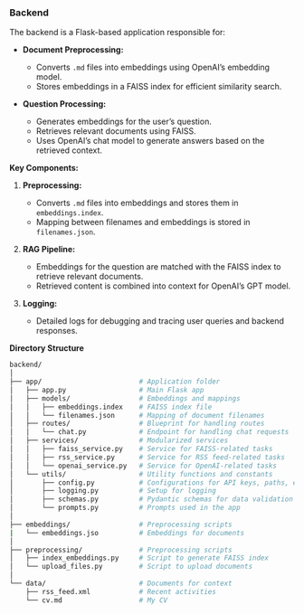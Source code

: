 ### Backend

The backend is a Flask-based application responsible for:

- **Document Preprocessing:**

  - Converts `.md` files into embeddings using OpenAI’s embedding model.
  - Stores embeddings in a FAISS index for efficient similarity search.

- **Question Processing:**
  - Generates embeddings for the user’s question.
  - Retrieves relevant documents using FAISS.
  - Uses OpenAI’s chat model to generate answers based on the retrieved context.

**Key Components:**

1. **Preprocessing:**

   - Converts `.md` files into embeddings and stores them in `embeddings.index`.
   - Mapping between filenames and embeddings is stored in `filenames.json`.

2. **RAG Pipeline:**
   - Embeddings for the question are matched with the FAISS index to retrieve relevant documents.
   - Retrieved content is combined into context for OpenAI’s GPT model.
3. **Logging:**
   - Detailed logs for debugging and tracing user queries and backend responses.

**Directory Structure**

```bash
backend/
│
├── app/                        # Application folder
│   ├── app.py                  # Main Flask app
│   ├── models/                 # Embeddings and mappings
│   │   ├── embeddings.index    # FAISS index file
│   │   └── filenames.json      # Mapping of document filenames
│   ├── routes/                 # Blueprint for handling routes
│   │   └── chat.py             # Endpoint for handling chat requests
│   ├── services/               # Modularized services
│   │   ├── faiss_service.py    # Service for FAISS-related tasks
│   │   ├── rss_service.py      # Service for RSS feed-related tasks
│   │   └── openai_service.py   # Service for OpenAI-related tasks
│   └── utils/                  # Utility functions and constants
│       ├── config.py           # Configurations for API keys, paths, etc.
│       ├── logging.py          # Setup for logging
│       ├── schemas.py          # Pydantic schemas for data validation
│       └── prompts.py          # Prompts used in the app
│
├── embeddings/                 # Preprocessing scripts
|   └── embeddings.jso          # Embeddings for documents
│
├── preprocessing/              # Preprocessing scripts
│   ├── index_embeddings.py     # Script to generate FAISS index
│   └── upload_files.py         # Script to upload documents
│
└── data/                       # Documents for context
    ├── rss_feed.xml            # Recent activities
    └── cv.md                   # My CV

```
